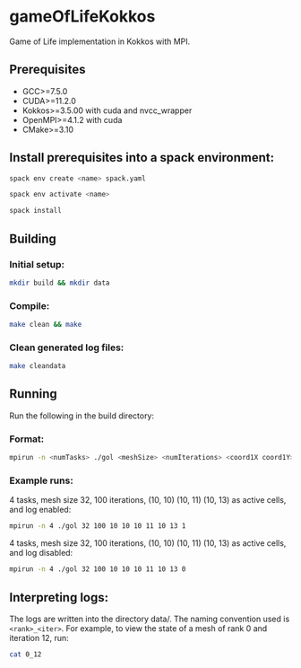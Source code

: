 # gameOfLifeKokkos
Game of Life implementation in Kokkos with MPI.

## Prerequisites
- GCC>=7.5.0
- CUDA>=11.2.0
- Kokkos>=3.5.00 with cuda and nvcc_wrapper
- OpenMPI>=4.1.2 with cuda
- CMake>=3.10

## Install prerequisites into a spack environment:
```bash
spack env create <name> spack.yaml
```
```bash
spack env activate <name>
```
```bash
spack install
```

## Building
### Initial setup:
```bash
mkdir build && mkdir data
```
### Compile:
```bash
make clean && make
```
### Clean generated log files:
```bash
make cleandata
```

## Running
Run the following in the build directory:
### Format:
```bash
mpirun -n <numTasks> ./gol <meshSize> <numIterations> <coord1X coord1Y> <coord2X coord2Y> .... <coordNX coordNY> <print>
```
### Example runs:
4 tasks, mesh size 32, 100 iterations, (10, 10) (10, 11) (10, 13) as active cells, and log enabled: 
```bash
mpirun -n 4 ./gol 32 100 10 10 10 11 10 13 1
```
4 tasks, mesh size 32, 100 iterations, (10, 10) (10, 11) (10, 13) as active cells, and log disabled: 
```bash
mpirun -n 4 ./gol 32 100 10 10 10 11 10 13 0
```

## Interpreting logs:
The logs are written into the directory data/. The naming convention used is ```<rank>_<iter>```. For example, to view the state of a mesh of rank 0 and iteration 12, run:
  ```bash
  cat 0_12
  ```
